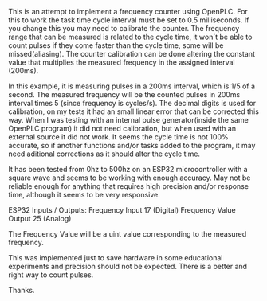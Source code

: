 This is an attempt to implement a frequency counter using OpenPLC.
For this to work the task time cycle interval must be set to 0.5 milliseconds.
If you change this you may need to calibrate the counter. The frequency range that can be measured is related to the cycle time, it won´t be able
to count pulses if they come faster than the cycle time, some will be missed(aliasing).
The counter calibration can be done altering the constant value that multiplies the measured frequency in the assigned interval (200ms).

In this example, it is measuring pulses in a 200ms interval, which is 1/5 of a second. The measured frequency will be the counted pulses in 200ms
interval times 5 (since frequency is cycles/s). The decimal digits is used for calibration, on my tests it had an small linear error that can be
corrected this way.
When I was testing with an internal pulse generator(inside the same OpenPLC program) it did not need calibration, but when used with an external source
it did not work. It seems the cycle time is not 100% accurate, so if another functions and/or tasks added to the program, it may need aditional corrections
as it should alter the cycle time.

It has been tested from 0hz to 500hz on an ESP32 microcontroller with a square wave and seems to be working with enough accuracy.
May not be reliable enough for anything that requires high precision and/or response time, although it seems to be very responsive.

ESP32 Inputs / Outputs:
Frequency Input 17 (Digital)
Frequency Value Output 25 (Analog)

The Frequency Value will be a uint value corresponding to the measured frequency.

This was implemented just to save hardware in some educational experiments and precision should not be expected.
There is a better and right way to count pulses.

Thanks.
